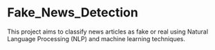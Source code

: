# Fake_News_Detection
This project aims to classify news articles as fake or real using Natural Language Processing (NLP) and machine learning techniques. 
